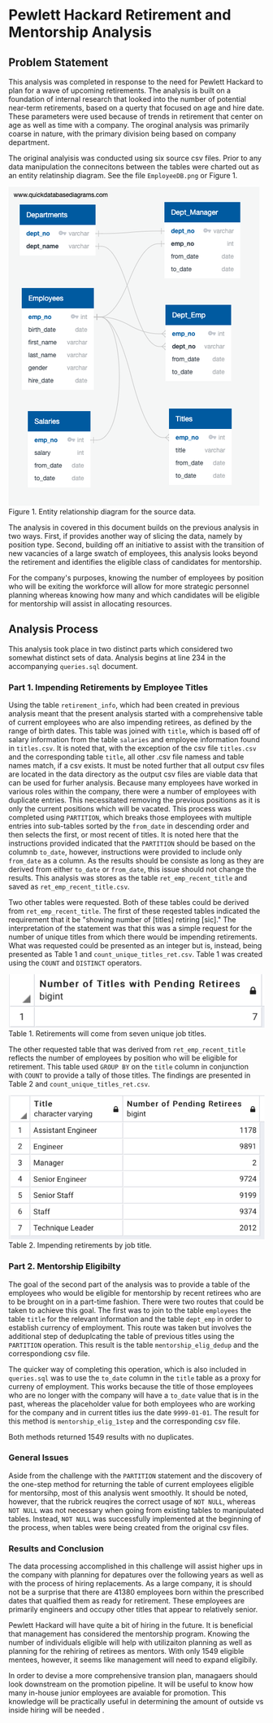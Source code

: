 # Pewlett Hackard Retirement and Mentorship Analysis

## Problem Statement

This analysis was completed in response to the need for Pewlett Hackard to plan for a wave of upcoming retirements. The analysis is built on a foundation of internal research that looked into the number of potential near-term retirements, based on a querty that focused on age and hire date. These parameters were used because of trends in retirement that center on age as well as time with a company. The oroginal analysis was primarily coarse in nature, with the primary division being based on company department. 

The original analyisis was conducted using six source csv files. Prior to any data manipulation the connecitons between the tables were charted out as an entity relatinship diagram. See the file ```EmployeeDB.png``` or Figure 1.

![ERD](/EmployeeDB.png)  
Figure 1. Entity relationship diagram for the source data.  

 The analysis in covered in this document builds on the previous analysis in two ways. First, if provides another way of slicing the data, namely by position type. Second, building off an initiative to assist with the transition of new vacancies of a large swatch of employees, this analysis looks beyond the retirement and identifies the eligible class of candidates for mentorship.

For the company's purposes, knowing the number of employees by position who will be exiting the workforce will allow for more strategic personnel planning whereas knowing how many and which candidates will be eligible for mentorship will assist in allocating resources.

## Analysis Process

This analysis took place in two distinct parts which considered two somewhat distinct sets of data. Analysis begins at line 234 in the accompanying ```queries.sql``` document.

### Part 1. Impending Retirements by Employee Titles

Using the table ```retirement_info```, which had been created in previous analysis meant that the present analysis started with a comprehensive table of current employees who are also impending retirees, as defined by the range of birth dates. This table was joined with ```title```, which is based off of salary information from the table ```salaries``` and employee information found in ```titles.csv```. It is noted that, with the exception of the csv file ```titles.csv``` and the corresponding table ```title```, all other .csv file namess and table names match, if a csv exists. It must be noted further that all output csv files are located in the data directory as the output csv files are viable data that can be used for furher analysis. Because many employees have worked in various roles within the company, there were a number of employees with duplicate entries. This necessitated removing the previous positions as it is only the current positions which will be vacated. This process was completed using ```PARTITION```, which breaks those employees with multiple entries into sub-tables sorted by the ```from_date``` in descending order and then selects the first, or most recent of titles. It is noted here that the instructions provided indicated that the ```PARTITION``` should be based on the columnb ```to_date```, however, instructions were provided to include only ```from_date``` as a column. As the results should be consiste as long as they are derived from either ```to_date``` or ```from_date```, this issue should not change the results. This analysis was stores as the table ```ret_emp_recent_title``` and saved as ```ret_emp_recent_title.csv```.

Two other tables were requested. Both of these tables could be derived from ```ret_emp_recent_title```. The first of these reqested tables indicated the requirement that it be "showing number of [titles] retiring [sic]." The interpretation of the statement was that this was a simple request for the number of unique titles from which there would be impending retirements. What was requested could be presented as an integer but is, instead, being presented as Table 1 and ```count_unique_titles_ret.csv```. Table 1 was created using the ```COUNT``` and ```DISTINCT``` operators.

![Table 1](/READMEimages/count_unique_titles_ret.png)  
Table 1. Retirements will come from seven unique job titles. 

The other requested table that was derived from ```ret_emp_recent_title``` reflects the number of employees by position who will be eligible for retirement. This table used ```GROUP BY``` on the ```title``` column in conjunction with ```COUNT``` to provide a tally of those titles. The findings are presented in Table 2 and ```count_unique_titles_ret.csv```.

![Table 2](/READMEimages/count_ret_by_title.png)
Table 2. Impending retirements by job title.

### Part 2. Mentorship Eligibilty

The goal of the second part of the analysis was to provide a table of the employees who would be eligible for mentorship by recent retirees who are to be brought on in a part-time fashion. There were two routes that could be taken to achieve this goal. The first was to join to the table ```employees``` the table ```title``` for the relevant information and the table ```dept_emp``` in order to establish currency of employment. This route was taken but involves the additional step of deduplcating the table of previous titles using the ```PARTITION``` operation. This result is the table ```mentorship_elig_dedup``` and the correspondiong csv file.

The quicker way of completing this operation, which is also included in ```queries.sql``` was to use the ```to_date``` column in the ```title``` table as a proxy for curreny of employment. This works because the title of those employees who are no longer with the company will have a ```to_date``` value that is in the past, whereas the placeholder value for both employees who are working for the company and in current titles ius the date ```9999-01-01```. The result for this method is ```mentorship_elig_1step``` and the corresponding csv file.

Both methods returned 1549 results with no duplicates.

### General Issues

 Aside from the challenge with the ```PARTITION``` statement and the discovery of the one-step method for returning the table of current employees eligible for mentorsihp, most of this analysis went smoothly. It should be noted, however, that the rubrick reuqires the correct usage of ```NOT NULL```, whereas ```NOT NULL``` was not necessary when going from existing tables to manipulated tables. Instead, ```NOT NULL``` was successfully implemented at the beginning of the process, when tables were being created from the original csv files.

### Results and Conclusion

The data processing accomplished in this challenge will assist higher ups in the company with planning for depatures over the following years as well as with the process of hiring replacements. As a large company, it is should not be a surprise that there are 41380 employees born within the prescribed dates that qualfied them as ready for retirement. These employees are primarily engineers and occupy other titles that appear to relatively senior.

Pewlett Hackard will have quite a bit of hiring in the future. It is beneficial that management has considered the mentorship program. Knowing the number of individuals eligible will help with utilizaiton planning as well as planning for the rehiring of retirees as mentors. With only 1549 eligible mentees, however, it seems like management will need to expand eligibily.

In order to devise a more comprehensive transion plan, managaers should look downstream on the promotion pipeline. It will be useful to know how many in-house junior employees are avaiable for promotion. This knowledge will be practically useful in determining the amount of outside vs inside hiring will be needed  .
